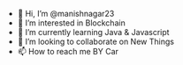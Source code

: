 - 👋 Hi, I’m @manishnagar23
- 👀 I’m interested in Blockchain
- 🌱 I’m currently learning Java & Javascript
- 💞️ I’m looking to collaborate on New Things
- 📫 How to reach me BY Car

<!---
manishnagar23/manishnagar23 is a ✨ special ✨ repository because its `README.md` (this file) appears on your GitHub profile.
You can click the Preview link to take a look at your changes.
--->
